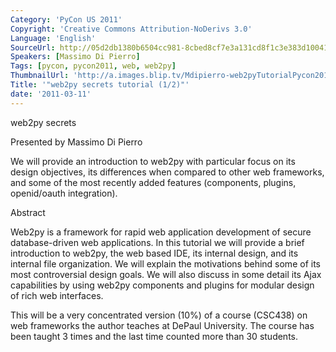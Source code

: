 ```yaml
---
Category: 'PyCon US 2011'
Copyright: 'Creative Commons Attribution-NoDerivs 3.0'
Language: 'English'
SourceUrl: http://05d2db1380b6504cc981-8cbed8cf7e3a131cd8f1c3e383d10041.r93.cf2.rackcdn.com/pycon-us-2011/433_web2py-secrets-tutorial-1-2.m4v
Speakers: [Massimo Di Pierro]
Tags: [pycon, pycon2011, web, web2py]
ThumbnailUrl: 'http://a.images.blip.tv/Mdipierro-web2pyTutorialPycon201112623-523.jpg'
Title: '"web2py secrets tutorial (1/2)"'
date: '2011-03-11'
---
```

web2py secrets

Presented by Massimo Di Pierro

We will provide an introduction to web2py with particular focus on its design
objectives, its differences when compared to other web frameworks, and some of
the most recently added features (components, plugins, openid/oauth
integration).

Abstract

Web2py is a framework for rapid web application development of secure
database-driven web applications. In this tutorial we will provide a brief
introduction to web2py, the web based IDE, its internal design, and its
internal file organization. We will explain the motivations behind some of its
most controversial design goals. We will also discuss in some detail its Ajax
capabilities by using web2py components and plugins for modular design of rich
web interfaces.

This will be a very concentrated version (10%) of a course (CSC438) on web
frameworks the author teaches at DePaul University. The course has been taught
3 times and the last time counted more than 30 students.

